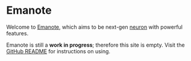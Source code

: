 # Emanote

Welcome to [Emanote][gh], which aims to be next-gen [neuron](https://neuron.zettel.page/) with powerful features.

Emanote is still a **work in progress**; therefore this site is empty. Visit the [GitHub README][gh] for instructions on using.

[gh]: https://github.com/srid/emanote